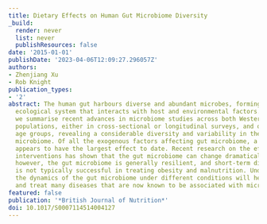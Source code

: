 ```yaml
---
title: Dietary Effects on Human Gut Microbiome Diversity
_build:
  render: never
  list: never
  publishResources: false
date: '2015-01-01'
publishDate: '2023-04-06T12:09:27.296057Z'
authors:
- Zhenjiang Xu
- Rob Knight
publication_types:
- '2'
abstract: The human gut harbours diverse and abundant microbes, forming a complex
  ecological system that interacts with host and environmental factors. In this article,
  we summarise recent advances in microbiome studies across both Western and non-Western
  populations, either in cross-sectional or longitudinal surveys, and over various
  age groups, revealing a considerable diversity and variability in the human gut
  microbiome. Of all the exogenous factors affecting gut microbiome, a long-term diet
  appears to have the largest effect to date. Recent research on the effects of dietary
  interventions has shown that the gut microbiome can change dramatically with diet;
  however, the gut microbiome is generally resilient, and short-term dietary intervention
  is not typically successful in treating obesity and malnutrition. Understanding
  the dynamics of the gut microbiome under different conditions will help us diagnose
  and treat many diseases that are now known to be associated with microbial communities.
featured: false
publication: '*British Journal of Nutrition*'
doi: 10.1017/S0007114514004127
---
```


